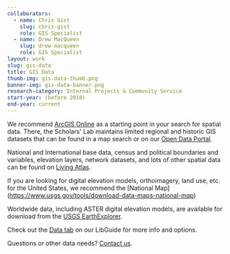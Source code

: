 ```yaml
---
collaborators: 
  - name: Chris Gist
    slug: chris-gist
    role: GIS Specialist
  - name: Drew MacQueen
    slug: drew-macqueen
    role: GIS Specialist
layout: work
slug: gis-data
title: GIS Data
thumb-img: gis-data-thumb.png
banner-img: gis-data-banner.png
research-category: Internal Projects & Community Service
start-year: (before 2018)
end-year: current
---
```

We recommend [ArcGIS Online](https://guides.lib.virginia.edu/gis/software#s-lib-ctab-20595149-4) as a starting point in your search for spatial data. There, the Scholars' Lab maintains limited regional and historic GIS datasets that can be found in a map search or on our [Open Data Portal](https://data-uvalibrary.opendata.arcgis.com/). 

National and International base data, census and political boundaries and variables, elevation layers, network datasets, and lots of other spatial data can be found on [Living Atlas](https://livingatlas.arcgis.com/). 

If you are looking for digital elevation models, orthoimagery, land use, etc. for the United States, we recommend the [National Map] (https://www.usgs.gov/tools/download-data-maps-national-map)

Worldwide data, including ASTER digital elevation models, are available for download from the [USGS EarthExplorer](http://earthexplorer.usgs.gov).

Check out the [Data tab](https://guides.lib.virginia.edu/gis/data) on our LibGuide for more info and options.

Questions or other data needs? [Contact us](mailto:uvagis@virginia.edu).
